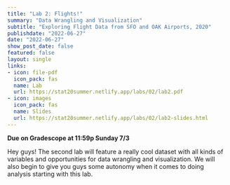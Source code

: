 ```yaml
---
title: "Lab 2: Flights!"
summary: "Data Wrangling and Visualization"
subtitle: "Exploring Flight Data from SFO and OAK Airports, 2020"
publishdate: "2022-06-27"
date: "2022-06-27"
show_post_date: false
featured: false
layout: single
links:
- icon: file-pdf
  icon_pack: fas
  name: Lab
  url: https://stat20summer.netlify.app/labs/02/lab2.pdf
- icon: images
  icon_pack: fas
  name: Slides
  url: https://stat20summer.netlify.app/labs/02/lab2-slides.html
---
```


**Due on Gradescope at 11:59p Sunday 7/3**

Hey guys! The second lab will feature a really cool dataset with all kinds of variables and opportunities for data wrangling and visualization. We will also begin to give you guys some autonomy when it comes to doing analysis starting with this lab. 
